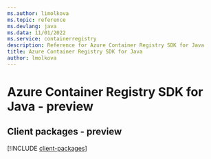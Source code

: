 ```yaml
---
ms.author: limolkova
ms.topic: reference
ms.devlang: java
ms.data: 11/01/2022
ms.service: containerregistry
description: Reference for Azure Container Registry SDK for Java
title: Azure Container Registry SDK for Java
author: lmolkova
---
```

# Azure Container Registry SDK for Java - preview

## Client packages - preview
[!INCLUDE [client-packages](container-registry-client-index.md)]